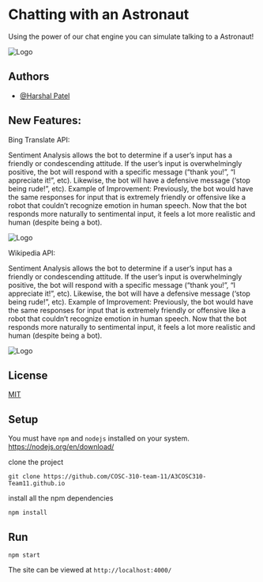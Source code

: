 
# Chatting with an Astronaut 

Using the power of our chat engine you can simulate talking to a Astronaut!



![Logo](https://upload.wikimedia.org/wikipedia/commons/thumb/1/18/Astronaut_(97576)_-_The_Noun_Project.svg/512px-Astronaut_(97576)_-_The_Noun_Project.svg.png)


## Authors
- [@Harshal Patel](https://github.com/Harshal609)





## New Features:

Bing Translate API:

Sentiment Analysis allows the bot to determine if a user’s input has a friendly or condescending attitude. If the user’s input is overwhelmingly positive, the bot will respond with a specific message (“thank you!”, “I appreciate it!”, etc). Likewise, the bot will have a defensive message (‘stop being rude!”, etc).
Example of Improvement:
Previously, the bot would have the same responses for input that is extremely friendly or offensive like a robot that couldn’t recognize emotion in human speech. Now that the bot responds more naturally to sentimental input, it feels a lot more realistic and human (despite being a bot).

![Logo](https://imgur.com/a/XR63iiH)

Wikipedia API:

Sentiment Analysis allows the bot to determine if a user’s input has a friendly or condescending attitude. If the user’s input is overwhelmingly positive, the bot will respond with a specific message (“thank you!”, “I appreciate it!”, etc). Likewise, the bot will have a defensive message (‘stop being rude!”, etc).
Example of Improvement:
Previously, the bot would have the same responses for input that is extremely friendly or offensive like a robot that couldn’t recognize emotion in human speech. Now that the bot responds more naturally to sentimental input, it feels a lot more realistic and human (despite being a bot).

![Logo](https://imgur.com/df1YEQg.png)






## License

[MIT](https://choosealicense.com/licenses/mit/)

## Setup
You must have `npm` and `nodejs` installed on your system. https://nodejs.org/en/download/

clone the project
```
git clone https://github.com/COSC-310-team-11/A3COSC310-Team11.github.io
````

install all the npm dependencies
```
npm install
```

## Run
```
npm start
```
The site can be viewed at `http://localhost:4000/`
